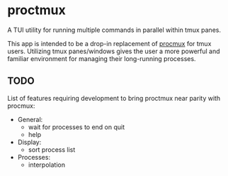 # proctmux

A TUI utility for running multiple commands in parallel within tmux panes.

This app is intended to be a drop-in replacement of [procmux](https://github.com/napisani/procmux) for tmux users. Utilizing tmux panes/windows gives the user a more powerful and familiar environment for managing their long-running processes.

## TODO

List of features requiring development to bring proctmux near parity with procmux:

- General:
    - wait for processes to end on quit
    - help
- Display:
    - sort process list
- Processes:
    - interpolation
